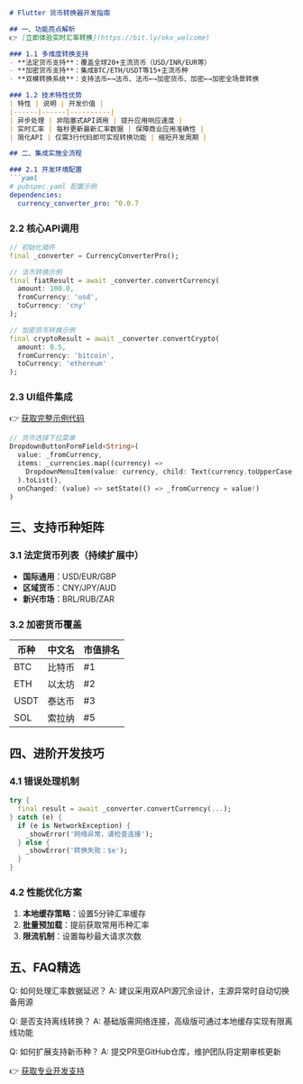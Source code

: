 ```markdown
# Flutter 货币转换器开发指南

## 一、功能亮点解析
👉 [立即体验实时汇率转换](https://bit.ly/okx_welcome)

### 1.1 多维度转换支持
- **法定货币支持**：覆盖全球20+主流货币（USD/INR/EUR等）
- **加密货币支持**：集成BTC/ETH/USDT等15+主流币种
- **双模转换系统**：支持法币←→法币、法币←→加密货币、加密←→加密全场景转换

### 1.2 技术特性优势
| 特性 | 说明 | 开发价值 |
|------|------|----------|
| 异步处理 | 非阻塞式API调用 | 提升应用响应速度 |
| 实时汇率 | 每秒更新最新汇率数据 | 保障商业应用准确性 |
| 简化API | 仅需3行代码即可实现转换功能 | 缩短开发周期 |

## 二、集成实施全流程

### 2.1 开发环境配置
```yaml
# pubspec.yaml 配置示例
dependencies:
  currency_converter_pro: ^0.0.7
```

### 2.2 核心API调用
```dart
// 初始化插件
final _converter = CurrencyConverterPro();

// 法币转换示例
final fiatResult = await _converter.convertCurrency(
  amount: 100.0, 
  fromCurrency: 'usd', 
  toCurrency: 'cny'
);

// 加密货币转换示例
final cryptoResult = await _converter.convertCrypto(
  amount: 0.5, 
  fromCurrency: 'bitcoin', 
  toCurrency: 'ethereum'
);
```

### 2.3 UI组件集成
👉 [获取完整示例代码](https://bit.ly/okx_welcome)
```dart
// 货币选择下拉菜单
DropdownButtonFormField<String>(
  value: _fromCurrency,
  items: _currencies.map((currency) => 
    DropdownMenuItem(value: currency, child: Text(currency.toUpperCase()))
  ).toList(),
  onChanged: (value) => setState(() => _fromCurrency = value!)
)
```

## 三、支持币种矩阵

### 3.1 法定货币列表（持续扩展中）
- **国际通用**：USD/EUR/GBP
- **区域货币**：CNY/JPY/AUD
- **新兴市场**：BRL/RUB/ZAR

### 3.2 加密货币覆盖
| 币种 | 中文名 | 市值排名 |
|------|--------|----------|
| BTC | 比特币 | #1 |
| ETH | 以太坊 | #2 |
| USDT | 泰达币 | #3 |
| SOL | 索拉纳 | #5 |

## 四、进阶开发技巧

### 4.1 错误处理机制
```dart
try {
  final result = await _converter.convertCurrency(...);
} catch (e) {
  if (e is NetworkException) {
    _showError('网络异常，请检查连接');
  } else {
    _showError('转换失败：$e');
  }
}
```

### 4.2 性能优化方案
1. **本地缓存策略**：设置5分钟汇率缓存
2. **批量预加载**：提前获取常用币种汇率
3. **限流机制**：设置每秒最大请求次数

## 五、FAQ精选

Q: 如何处理汇率数据延迟？
A: 建议采用双API源冗余设计，主源异常时自动切换备用源

Q: 是否支持离线转换？
A: 基础版需网络连接，高级版可通过本地缓存实现有限离线功能

Q: 如何扩展支持新币种？
A: 提交PR至GitHub仓库，维护团队将定期审核更新

👉 [获取专业开发支持](https://bit.ly/okx_welcome)
```
